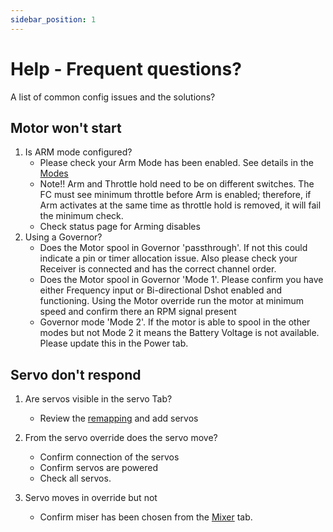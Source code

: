 ```yaml
---
sidebar_position: 1
---
```


# Help - Frequent questions?

A list of common config issues and the solutions?

## Motor won't start
1. Is ARM mode configured? 
    * Please check your Arm Mode has been enabled. See details in the [Modes](./Modes#arm) 
    * Note!! Arm and Throttle hold need to be on different switches. The FC must see minimum throttle before Arm is enabled; therefore, if Arm activates at the same time as throttle hold is removed, it will fail the minimum check. 
    * Check status page for Arming disables  
3. Using a Governor?  
    * Does the Motor spool in Governor 'passthrough'. If not this could indicate a pin or timer allocation issue. Also please check your Receiver is connected and has the correct channel order.  
    * Does the Motor spool in Governor 'Mode 1'. Please confirm you have either Frequency input or Bi-directional Dshot enabled and functioning. Using the Motor override run the motor at minimum speed and confirm there an RPM signal present  
    * Governor mode 'Mode 2'. If the motor is able to spool in the other modes but not Mode 2 it means the Battery Voltage is not available. Please update this in the Power tab. 


## Servo don't respond
1. Are servos visible in the servo Tab? 
    * Review the [remapping](Remapping.md) and add servos

2. From the servo override does the servo move?
    * Confirm connection of the servos
    * Confirm servos are powered
    * Check all servos.

3. Servo moves in override but not 
    * Confirm miser has been chosen from the [Mixer](Mixer.md) tab.